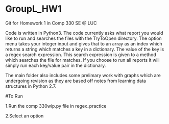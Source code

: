 # GroupL_HW1
Git for Homework 1 in Comp 330 SE @ LUC

Code is written in Python3. The code currently asks what report you would like to run and searches the files with the TryToOpen directory.
The option menu takes your integer input and gives that to an array as an index which returns a string which matches a key in a dictionary.
The value of the key is a regex search expression. This search expression is given to a method which searches the file for matches. If you
choose to run all reports it will simply run each key/value pair in the dictionary.

The main folder also includes some prelimary work with graphs which are undergoing revision as they are based off
notes from learning data structures in Python 2.7.

#To Run

1.Run the comp 330wip.py file in regex_practice

2.Select an option
